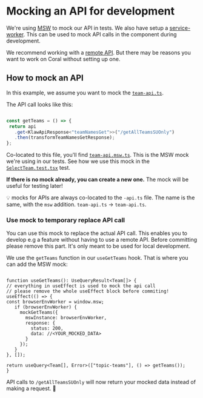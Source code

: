 # Mocking an API for development

We're using [MSW](https://mswjs.io/) to mock our API in tests. We also have setup a [service-worker](src/services/api-mocks/browser.ts). This can be used to mock API calls in the component during development.

We recommend working with a [remote API](development-with-remote-api.md). But there may be reasons you want to work on Coral without setting up one. 

## How to mock an API

In this example, we assume you want to mock the [`team-api.ts`](../src/domain/team/team-api.ts).

The API call looks like this:

```ts

const getTeams = () => {
 return api
   .get<KlawApiResponse<"teamNamesGet">>("/getAllTeamsSUOnly")
   .then(transformTeamNamesGetResponse);
};

```

Co-located to this file, you'll find [`team-api.msw.ts`](../src/domain/team/team-api.msw.ts). This is the MSW mock we're using in our tests. See how we use this mock in the [`SelectTeam.test.tsx`](../src/app/features/browse-topics/components/select-team/SelectTeam.test.tsx) test. 

**If there is no mock already, you can create a new one.** The mock will be useful for testing later!

💡 mocks for APIs are always co-located to the `-api.ts` file. The name is the same, with the `msw` addition. `team-api.ts` -> `team-api.ts`.

### Use mock to temporary replace API call
You can use this mock to replace the actual API call. This enables you to develop e.g a feature without having to use a remote API. Before committing please remove this part. It's only meant to be used for local development. 

We use the `getTeams` function in our `useGetTeams` hook. That is where you can add the MSW mock:

```tsx

function useGetTeams(): UseQueryResult<Team[]> {
// everything in useEffect is used to mock the api call
// please remove the whole useEffect block before commiting!
useEffect(() => {
const browserEnvWorker = window.msw;
   if (browserEnvWorker) {
     mockGetTeams({
       mswInstance: browserEnvWorker,
       response: {
         status: 200,
         data: //<YOUR_MOCKED_DATA>
       } 
     });
   }
}, []);

return useQuery<Team[], Error>(["topic-teams"], () => getTeams());
}

```

API calls to `/getAllTeamsSUOnly` will now return your mocked data instead of making a request. 🎉